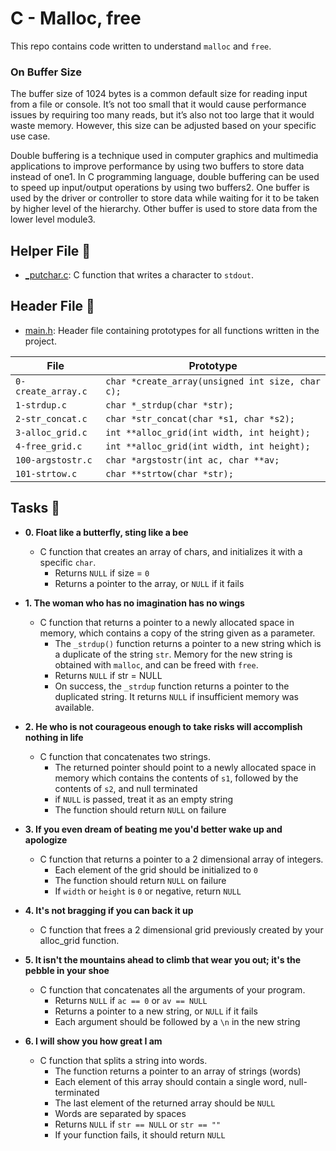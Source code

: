 # C - Malloc, free

This repo contains code written to understand `malloc` and `free`.

### On Buffer Size

The buffer size of 1024 bytes is a common default size for reading input from a file or console. It’s not too small that it would cause performance issues by requiring too many reads, but it’s also not too large that it would waste memory. However, this size can be adjusted based on your specific use case.

Double buffering is a technique used in computer graphics and multimedia applications to improve performance by using two buffers to store data instead of one1. In C programming language, double buffering can be used to speed up input/output operations by using two buffers2. One buffer is used by the driver or controller to store data while waiting for it to be taken by higher level of the hierarchy. Other buffer is used to store data from the lower level module3.

## Helper File :raised_hands:

* [_putchar.c](./_putchar.c): C function that writes a character to `stdout`.

## Header File :file_folder:

* [main.h](./main.h): Header file containing prototypes for all
functions written in the project.

| File                     | Prototype                                              |
| ------------------------ | --------------------------------                       |
| `0-create_array.c`       | `char *create_array(unsigned int size, char c);`       |
| `1-strdup.c`             | `char *_strdup(char *str);`                            |
| `2-str_concat.c`         | `char *str_concat(char *s1, char *s2);`                |
| `3-alloc_grid.c`         | `int **alloc_grid(int width, int height);`             |
| `4-free_grid.c`          | `int **alloc_grid(int width, int height);`             |
| `100-argstostr.c`        | `char *argstostr(int ac, char **av;`                   |
| `101-strtow.c`           | `char **strtow(char *str);`                           |

## Tasks :page_with_curl:

* **0. Float like a butterfly, sting like a bee**
  * C function that creates an array of chars, and initializes it with a specific `char`.
    * Returns `NULL` if size = `0`
    * Returns a pointer to the array, or `NULL` if it fails

* **1. The woman who has no imagination has no wings**
  * C function that returns a pointer to a newly allocated space in memory, which contains a copy of the string given as a parameter.
    * The `_strdup()` function returns a pointer to a new string which is a duplicate of the string `str`. Memory for the new string is obtained with `malloc`, and can be freed with `free`.
    * Returns `NULL` if str = NULL
    * On success, the `_strdup` function returns a pointer to the duplicated string. It returns `NULL` if insufficient memory was available.

* **2. He who is not courageous enough to take risks will accomplish nothing in life**
  * C function that concatenates two strings.
    * The returned pointer should point to a newly allocated space in memory which contains the contents of `s1`, followed by the contents of `s2`, and null terminated
    * if `NULL` is passed, treat it as an empty string
    * The function should return `NULL` on failure
 
* **3. If you even dream of beating me you'd better wake up and apologize**
  * C function that returns a pointer to a 2 dimensional array of integers.
    * Each element of the grid should be initialized to `0`
    * The function should return `NULL` on failure
    * If `width` or `height` is `0` or negative, return `NULL`

* **4. It's not bragging if you can back it up**
  * C function that frees a 2 dimensional grid previously created by your alloc_grid function.

* **5. It isn't the mountains ahead to climb that wear you out; it's the pebble in your shoe**
  * C function that concatenates all the arguments of your program.
    * Returns `NULL` if `ac == 0` or `av == NULL`
    * Returns a pointer to a new string, or `NULL` if it fails
    * Each argument should be followed by a `\n` in the new string

* **6. I will show you how great I am**
  * C function that splits a string into words.
    * The function returns a pointer to an array of strings (words)
    * Each element of this array should contain a single word, null-terminated
    * The last element of the returned array should be `NULL`
    * Words are separated by spaces
    * Returns `NULL` if `str == NULL` or `str == ""`
    * If your function fails, it should return `NULL`
